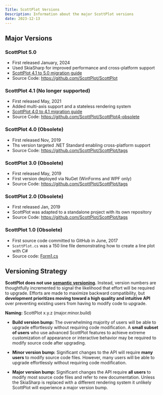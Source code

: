 ```yaml
---
Title: ScottPlot Versions
Description: Information about the major ScottPlot versions
date: 2023-12-13
---
```


## Major Versions

### ScottPlot 5.0
* First released January, 2024
* Used SkiaSharp for improved performance and cross-platform support
* [ScottPlot 4.1 to 5.0 migration guide](https://scottplot.net/faq/version-5.0/)
* Source Code: https://github.com/ScottPlot/ScottPlot

### ScottPlot 4.1 (No longer supported)
* First released May, 2021 
* Added multi-axis support and a stateless rendering system
* [ScottPlot 4.0 to 4.1 migration guide](https://scottplot.net/faq/version-4.1/)
* Source Code: https://github.com/ScottPlot/ScottPlot4-obsolete

### ScottPlot 4.0 (Obsolete)
* First released Nov, 2019
* Ths version targeted .NET Standard enabling cross-platform support
* Source Code: https://github.com/ScottPlot/ScottPlot/tags

### ScottPlot 3.0 (Obsolete)
* First released May, 2019
* First version deployed via NuGet (WinForms and WPF only)
* Source Code: https://github.com/ScottPlot/ScottPlot/tags

### ScottPlot 2.0 (Obsolete)
* First released Jan, 2019
* ScottPlot was adapted to a standalone project with its own repository
* Source Code: https://github.com/ScottPlot/ScottPlot/tags

### ScottPlot 1.0 (Obsolete)
* First source code committed to GitHub in June, 2017
* `ScottPlot.cs` was a 150 line file demonstrating how to create a line plot with C#
* Source code: [Form1.cs](https://github.com/swharden/Csharp-Data-Visualization/commit/0c8b5dbbaf093633be4bfe1c2bc6388742774f33)

## Versioning Strategy

**ScottPlot does not use [semantic versioning](semver.org).** Instead, version numbers are thoughtfully incremented to signal the likelihood that effort will be required to upgrade. Efforts are made to maximize backward compatibility, but **development prioritizes moving toward a high quality and intuitive API** over preventing existing users from having to modify code to upgrade.

**Naming:** ScottPlot x.y.z (major.minor.build)

* **Build version bump:** The overwhelming majority of users will be able to upgrade effortlessly without requiring code modification. A **small subset of users** who use advanced ScottPlot features to achieve extreme customization of appearance or interactive behavior may be required to modify source code after upgrading.

* **Minor version bump:** Significant changes to the API will require **many users** to modify source code files. However, many users will be able to upgrade effortlessly without requiring code modification.

* **Major version bump:** Significant changes the API require **all users** to modify most source code files and refer to new documentation. Unless the SkiaSharp is replaced with a different rendering system it unlikely ScottPlot will experience a major version bump.